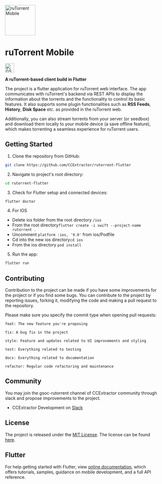 
<img src="https://raw.githubusercontent.com/CCExtractor/rutorrent-flutter/master/assets/logo/light_mode.png" alt="ruTorrent Mobile" height=100px>




# ruTorrent Mobile

<img src="https://raw.githubusercontent.com/harchani-ritik/rutorrent-flutter/master/gsoc_2020.png" alt="GSOC 2020" height=30px>

**A ruTorrent-based client build in Flutter**

The project is a flutter application for ruTorrent web interface. The app communicates with ruTorrent's backend via REST APIs to display the information about the torrents and the functionality to control its basic features. It also supports some plugin functionalities such as **RSS Feeds**, **History**, **Disk Space** etc. as provided in the ruTorrent web.

Additionally, you can also stream torrents from your server (or seedbox) and download them locally to your mobile device (a save offline feature), which makes torrenting a seamless experience for ruTorrent users.

## Getting Started

1. Clone the repository from GitHub:

```bash
git clone https://github.com/CCExtractor/rutorrent-flutter
```

2. Navigate to project's root directory:

```bash
cd rutorrent-flutter
```

3. Check for Flutter setup and connected devices:

```bash
flutter doctor
```

4. For IOS
- Delete ios folder from the root directory ```/ios```
- From the root directory```flutter create -i swift --project-name rutorrent . ```
- Uncomment ```platform :ios, '9.0'``` from ios/Podfile
- Cd into the new ios directory```cd ios```
- From the ios directory ```pod install ```

5. Run the app:

```bash
flutter run
```

## Contributing

Contribution to the project can be made if you have some improvements for the project or if you find some bugs.
You can contribute to the project by reporting issues, forking it, modifying the code and making a pull request to the repository.

Please make sure you specify the commit type when opening pull requests:

```
feat: The new feature you're proposing

fix: A bug fix in the project

style: Feature and updates related to UI improvements and styling

test: Everything related to testing

docs: Everything related to documentation

refactor: Regular code refactoring and maintenance
```

## Community
You may join the gsoc-rutorrent channel of CCExtractor community through slack and propose improvements to the project.

* CCExtractor Development on [Slack](https://ccextractor.org/public:general:support?)

## License

The project is released under the [MIT License](http://www.opensource.org/licenses/mit-license.php). The license can be found [here](LICENSE).

## Flutter

For help getting started with Flutter, view
[online documentation](https://flutter.dev/docs), which offers tutorials,
samples, guidance on mobile development, and a full API reference.
